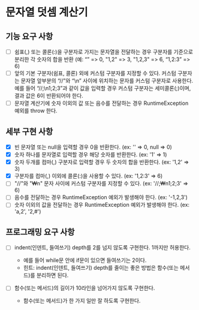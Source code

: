 # 문자열 덧셈 계산기
## 기능 요구 사항
* [ ] 쉼표(,) 또는 콜론(:)을 구분자로 가지는 문자열을 전달하는 경우 구분자를 기준으로 분리한 각 숫자의 합을 반환 (예: “” => 0, "1,2" => 3, "1,2,3" => 6, “1,2:3” => 6)
* [ ] 앞의 기본 구분자(쉼표, 콜론) 외에 커스텀 구분자를 지정할 수 있다. 커스텀 구분자는 문자열 앞부분의 “//”와 “\n” 사이에 위치하는 문자를 커스텀 구분자로 사용한다. 예를 들어 “//;\n1;2;3”과 같이 값을 입력할 경우 커스텀 구분자는 세미콜론(;)이며, 결과 값은 6이 반환되어야 한다.
* [ ] 문자열 계산기에 숫자 이외의 값 또는 음수를 전달하는 경우 RuntimeException 예외를 throw 한다.
  
## 세부 구현 사항
* [X] 빈 문자열 또는 null을 입력할 경우 0을 반환한다. (ex: '' => 0, null => 0)
* [X] 숫자 하나를 문자열로 입력할 경우 해당 숫자를 반환한다. (ex: '1' => 1)
* [x] 숫자 두개를 컴마(,) 구분자로 입력할 경우 두 숫자의 합을 반환한다. (ex: '1,2' => 3)
* [X] 구분자를 컴마(,) 이외에 콜론(:)을 사용할 수 있다. (ex: '1,2:3' => 6)
* [ ] "//"와 "₩n" 문자 사이에 커스텀 구분자를 지정할 수 있다. (ex: '//;₩n1;2;3' => 6)
* [ ] 음수를 전달하는 경우 RuntimeException 예외가 발생해야 한다. (ex: '-1,2,3')
* [ ] 숫자 이외의 값을 전달하는 경우 RuntimeException 예외가 발생해야 한다. (ex: 'a,2', '2,#')

## 프로그래밍 요구 사항
* [ ] indent(인덴트, 들여쓰기) depth를 2를 넘지 않도록 구현한다. 1까지만 허용한다.
  * 예를 들어 while문 안에 if문이 있으면 들여쓰기는 2이다.
  * 힌트: indent(인덴트, 들여쓰기) depth를 줄이는 좋은 방법은 함수(또는 메서드)를 분리하면 된다.
  
* [ ] 함수(또는 메서드)의 길이가 10라인을 넘어가지 않도록 구현한다.
  * 함수(또는 메서드)가 한 가지 일만 잘 하도록 구현한다.